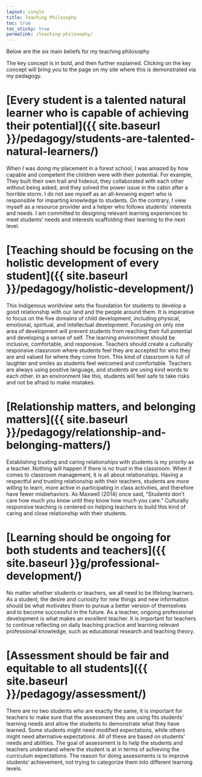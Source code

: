 ```yaml
---
layout: single
title: Teaching Philosophy
toc: true
toc_sticky: true
permalink: /teaching-philosophy/
---
```


Below are the six main beliefs for my teaching philosophy

The key concept is in bold, and then further explained. Clicking on the key concept will bring you to the page on my site where this is demonstrated via my pedagogy.

# [Every student is a talented natural learner who is capable of achieving their potential]({{ site.baseurl }}/pedagogy/students-are-talented-natural-learners/)

When I was doing my placement in a forest school, I was amazed by how capable and competent the children were with their potential. For example, They built their own trail and hideout, they collaborated with each other without being asked, and they solved the power issue in the cabin after a horrible storm. I do not see myself as an all-knowing expert who is responsible for imparting knowledge to students. On the contrary, I view myself as a resource provider and a helper who follows students’ interests and needs. I am committed to designing relevant learning experiences to meet students’ needs and interests scaffolding their learning to the next level.

# [Teaching should be focusing on the holistic development of every student]({{ site.baseurl }}/pedagogy/holistic-development/)

This Indigenous worldview sets the foundation for students to develop a good relationship with our land and the people around them. It is imperative to focus on the five domains of child development, including physical, emotional, spiritual, and intellectual development. Focusing on only one area of development will prevent students from reaching their full potential and developing a sense of self. The learning environment should be inclusive, comfortable, and responsive. Teachers should create a culturally responsive classroom where students feel they are accepted for who they are and valued for where they come from.  This kind of classroom is full of laughter and smiles as students feel welcomed and comfortable. Teachers are always using positive language, and students are using kind words to each other. In an environment like this, students will feel safe to take risks and not be afraid to make mistakes.

# [Relationship matters, and belonging matters]({{ site.baseurl }}/pedagogy/relationship-and-belonging-matters/)

Establishing trusting and caring relationships with students is my priority as a teacher. Nothing will happen if there is no trust in the classroom. When it comes to classroom management, it is all about relationships. Having a respectful and trusting relationship with their teachers, students are more willing to learn, more active in participating in class activities, and therefore have fewer misbehaviors. As Maxwell (2014) once said, “Students don’t care how much you know until they know how much you care.” Culturally responsive teaching is centered on helping teachers to build this kind of caring and close relationship with their students.

# [Learning should be ongoing for both students and teachers]({{ site.baseurl }}g/professional-development/)

No matter whether students or teachers, we all need to be lifelong learners. As a student, the desire and curiosity for new things and new information should be what motivates them to pursue a better version of themselves and to become successful in the future. As a teacher, ongoing professional development is what makes an excellent teacher. It is important for teachers to continue reflecting on daily teaching practice and learning relevant professional knowledge, such as educational research and teaching theory.

# [Assessment should be fair and equitable to all students]({{ site.baseurl }}/pedagogy/assessment/)

There are no two students who are exactly the same, it is important for teachers to make sure that the assessment they are using fits students’ learning needs and allow the students to demonstrate what they have learned. Some students might need modified expectations, while others might need alternative expectations. All of these are based on students’ needs and abilities. The goal of assessment is to help the students and teachers understand where the student is at in terms of achieving the curriculum expectations. The reason for doing assessments is to improve students’ achievement, not trying to categorize them into different learning levels.